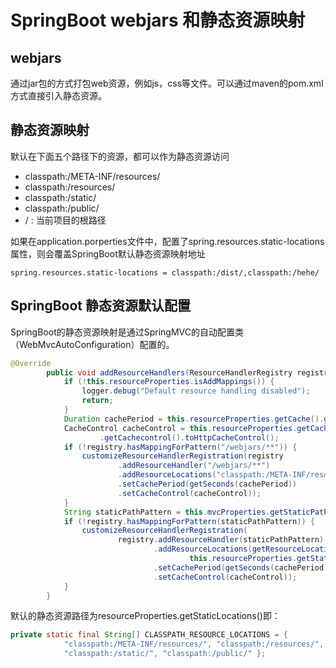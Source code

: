 # SpringBoot webjars 和静态资源映射



## webjars

通过jar包的方式打包web资源，例如js，css等文件。可以通过maven的pom.xml方式直接引入静态资源。



## 静态资源映射

默认在下面五个路径下的资源，都可以作为静态资源访问

- classpath:/META-INF/resources/  
- classpath:/resources/
- classpath:/static/
- classpath:/public/
- / : 当前项目的根路径



如果在application.porperties文件中，配置了spring.resources.static-locations属性，则会覆盖SpringBoot默认静态资源映射地址

```properties
spring.resources.static-locations = classpath:/dist/,classpath:/hehe/
```



## SpringBoot 静态资源默认配置

SpringBoot的静态资源映射是通过SpringMVC的自动配置类（WebMvcAutoConfiguration）配置的。

```java
@Override
		public void addResourceHandlers(ResourceHandlerRegistry registry) {
			if (!this.resourceProperties.isAddMappings()) {
				logger.debug("Default resource handling disabled");
				return;
			}
			Duration cachePeriod = this.resourceProperties.getCache().getPeriod();
			CacheControl cacheControl = this.resourceProperties.getCache()
					.getCachecontrol().toHttpCacheControl();
			if (!registry.hasMappingForPattern("/webjars/**")) {
				customizeResourceHandlerRegistration(registry
						.addResourceHandler("/webjars/**")
						.addResourceLocations("classpath:/META-INF/resources/webjars/")
						.setCachePeriod(getSeconds(cachePeriod))
						.setCacheControl(cacheControl));
			}
			String staticPathPattern = this.mvcProperties.getStaticPathPattern();
			if (!registry.hasMappingForPattern(staticPathPattern)) {
				customizeResourceHandlerRegistration(
						registry.addResourceHandler(staticPathPattern)
								.addResourceLocations(getResourceLocations(
										this.resourceProperties.getStaticLocations()))
								.setCachePeriod(getSeconds(cachePeriod))
								.setCacheControl(cacheControl));
			}
		}      
```

默认的静态资源路径为resourceProperties.getStaticLocations()即：

```java
private static final String[] CLASSPATH_RESOURCE_LOCATIONS = {
			"classpath:/META-INF/resources/", "classpath:/resources/",
			"classpath:/static/", "classpath:/public/" };
```



